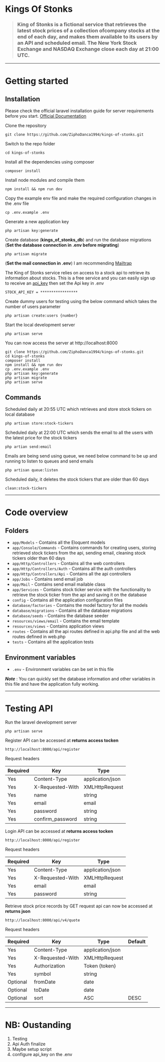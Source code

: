 # Kings Of Stonks

> ### King of Stonks is a fictional service that retrieves the latest stock prices of a collection ofcompany stocks at the end of each day, and makes them available to its users by an API and scheduled email. The New York Stock Exchange and NASDAQ Exchange close each day at 21:00 UTC.

----------

# Getting started

## Installation

Please check the official laravel installation guide for server requirements before you start. [Official Documentation](https://laravel.com/docs/10.x/installation)

Clone the repository

    git clone https://github.com/ZiphoDanca1994/kings-of-stonks.git

Switch to the repo folder

    cd kings-of-stonks

Install all the dependencies using composer

    composer install

Install node modules and compile them

    npm install && npm run dev

Copy the example env file and make the required configuration changes in the .env file

    cp .env.example .env

Generate a new application key

    php artisan key:generate

Create database (**kings_of_stonks_db**) and run the database migrations (**Set the database connection in .env before migrating**)

    php artisan migrate

(**Set the mail connection in .env**) I am recommending [Mailtrap](https://mailtrap.io)

The King of Stonks service relies on access to a stock api to retrieve its information about stocks. This is a free service and you can easily sign up to receive an [api_key](https://site.financialmodelingprep.com) then set the Api key in .env

    STOCK_API_KEY = *****************

Create dummy users for testing using the below command which takes the number of users parameter 

    php artisan create:users {number}

Start the local development server

    php artisan serve

You can now access the server at http://localhost:8000

```
git clone https://github.com/ZiphoDanca1994/kings-of-stonks.git
cd kings-of-stonks
composer install
npm install && npm run dev
cp .env.example .env
php artisan key:generate
php artisan migrate
php artisan serve
```

## Commands

Scheduled daily at 20:55 UTC which retrieves and store stock tickers on local database

    php artisan store:stock-tickers

Scheduled daily at 22:00 UTC which sends the email to all the users with the latest price for the stock tickers

    php artian send:email

Emails are being send using queue, we need below command to be up and running to listen to queues and send emails

    php artisan queue:listen

Scheduled daily, it deletes the stock tickers that are older than 60 days

    clean:stock-tickers

----------

# Code overview

## Folders

- `app/Models` - Contains all the Eloquent models
- `app/Console/Commands` - Contains commands for creating users, storing retrieved stock tickers from the api, sending email, cleaning stock tickers older than 60 days
- `app/Http/Controllers` - Contains all the web controllers
- `app/Http/Controllers/Auth` - Contains all the auth controllers
- `app/Http/Controllers/Api` - Contains all the api controllers
- `app/Jobs` - Contains send email job
- `app/Mail` - Contains send email mailable class
- `app/Services` - Contains stock ticker service with the functionality to retrieve the stock ticker from the api and saving it on the database
- `config` - Contains all the application configuration files
- `database/factories` - Contains the model factory for all the models
- `database/migrations` - Contains all the database migrations
- `database/seeds` - Contains the database seeder
- `resources/views/email` - Contains the email template
- `resources/views` - Contains application views
- `routes` - Contains all the api routes defined in api.php file and all the web routes defined in web.php
- `tests` - Contains all the application tests

## Environment variables

- `.env` - Environment variables can be set in this file

***Note*** : You can quickly set the database information and other variables in this file and have the application fully working.

----------

# Testing API

Run the laravel development server

    php artisan serve

Register API can be accessed at **returns access tocken**

    http://localhost:8000/api/register

Request headers

| **Required** 	| **Key**              	| **Type**      |
|----------	|------------------	|------------------	|
| Yes      	| Content-Type     	| application/json 	|                 
| Yes      	| X-Requested-With 	| XMLHttpRequest   	|                 
| Yes     	| name        	    | string         	|                 
| Yes       | email       	    | email            	|                 
| Yes       | password       	| string           	|                 
| Yes       | confirm_password  | string           	|

Login API can be accessed at **returns access tocken**

    http://localhost:8000/api/register

Request headers

| **Required** 	| **Key**              	| **Type**      |
|----------	|------------------	|------------------	|
| Yes      	| Content-Type     	| application/json 	|                 
| Yes      	| X-Requested-With 	| XMLHttpRequest   	|                                
| Yes       | email       	    | email            	|                 
| Yes       | password       	| string           	|                 

Retrieve stock price records by GET request api can now be accessed at **returns json**

    http://localhost:8000/api/v4/quote

Request headers

| **Required** 	| **Key**              	| **Type**      | **Default** |
|----------	|------------------	|------------------	|-----------------|
| Yes      	| Content-Type     	| application/json 	|                 |
| Yes      	| X-Requested-With 	| XMLHttpRequest   	|                 |
| Yes     	| Authorization    	| Token {token}   	|                 |
| Yes     	| symbol        	| string         	|                 |
| Optional  | fromDate       	| date             	|                 |
| Optional  | toDate       	    | date             	|                 |
| Optional  | sort       	    | ASC            	| DESC            |

----------

# NB: Oustanding

1. Testing
2. Api Auth finalize
3. Maybe setup script
4. configure api_key on the .env
